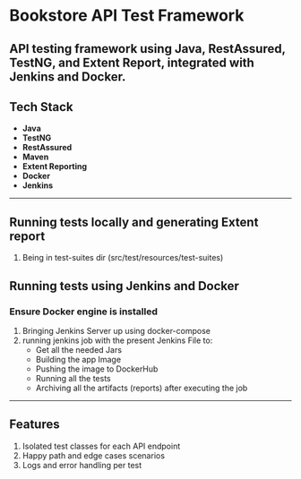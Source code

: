 # Bookstore API Test Framework

API testing framework using Java, RestAssured, TestNG, and Extent Report, integrated with Jenkins and Docker.
---

## Tech Stack

- **Java**
- **TestNG**
- **RestAssured**
- **Maven**
- **Extent Reporting**
- **Docker**
- **Jenkins**

---

## Running tests locally and generating Extent report

1. Being in test-suites dir (src/test/resources/test-suites)

## Running tests using Jenkins and Docker

### Ensure Docker engine is installed

1. Bringing Jenkins Server up using docker-compose
2. running jenkins job with the present Jenkins File to:
   - Get all the needed Jars
   - Building the app Image
   - Pushing the image to DockerHub
   - Running all the tests
   - Archiving all the artifacts (reports) after executing the job

---

## Features

1. Isolated test classes for each API endpoint
2. Happy path and edge cases scenarios
3. Logs and error handling per test